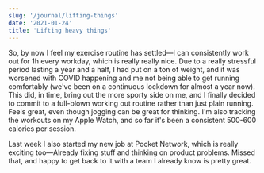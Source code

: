 ```yaml
---
slug: '/journal/lifting-things'
date: '2021-01-24'
title: 'Lifting heavy things'
---
```


So, by now I feel my exercise routine has settled—I can consistently work out for 1h every workday, which is really really nice. Due to a really stressful period lasting a year and a half, I had put on a ton of weight, and it was worsened with COVID happening and me not being able to get running comfortably (we've been on a continuous lockdown for almost a year now). This did, in time, bring out the more sporty side on me, and I finally decided to commit to a full-blown working out routine rather than just plain running. Feels great, even though jogging can be great for thinking. I'm also tracking the workouts on my Apple Watch, and so far it's been a consistent 500-600 calories per session.

Last week I also started my new job at Pocket Network, which is really exciting too—Already fixing stuff and thinking on product problems. Missed that, and happy to get back to it with a team I already know is pretty great.
